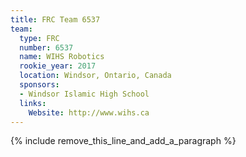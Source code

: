 ```yaml
---
title: FRC Team 6537
team:
  type: FRC
  number: 6537
  name: WIHS Robotics
  rookie_year: 2017
  location: Windsor, Ontario, Canada
  sponsors:
  - Windsor Islamic High School
  links:
    Website: http://www.wihs.ca
---
```


{% include remove_this_line_and_add_a_paragraph %}